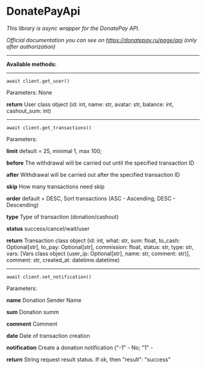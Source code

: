 # DonatePayApi

_This library is async wrapper for the DonatePay API._

_Official documentation you can see on https://donatepay.ru/page/api (only after authorization)_
___
**Available methods:**
___
`await client.get_user()`

Parameters: None

**return** User class object (id: int, name: str, avatar: str, balance: int, cashout_sum: int)


___
`await client.get_transactions()` 

Parameters:

**limit**	default = 25, minimal 1, max 100;

**before**	The withdrawal will be carried out until the specified transaction ID

**after**	Withdrawal will be carried out after the specified transaction ID

**skip**	How many transactions need skip

**order**	default = DESC, Sort transactions (ASC - Ascending; DESC - Descending) 

**type**	Type of transaction (donation/cashout)

**status**	success/cancel/wait/user

**return** Transaction class object (id: int, what: str, sum: float, to_cash: Optional[str], to_pay: Optional[str], commission: float, status: str, type: str, vars: [Vars class object (user_ip: Optional[str], name: str, comment: str)], comment: str, created_at: datetime.datetime)
___
`await client.set_notification()`

Parameters:

**name**	Donation Sender Name

**sum**	Donation summ

**comment**	Comment

**date**	Date of transaction creation

**notification**	Create a donation notification ("-1" - No; "1" -

**return** String request result status. If ok, then "result": "success"